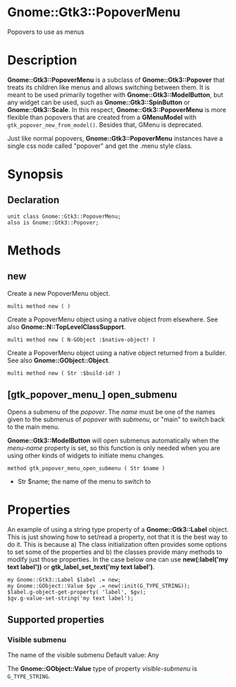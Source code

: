 Gnome::Gtk3::PopoverMenu
========================

Popovers to use as menus

Description
===========

**Gnome::Gtk3::PopoverMenu** is a subclass of **Gnome::Gtk3::Popover** that treats its children like menus and allows switching between them. It is meant to be used primarily together with **Gnome::Gtk3::ModelButton**, but any widget can be used, such as **Gnome::Gtk3::SpinButton** or **Gnome::Gtk3::Scale**. In this respect, **Gnome::Gtk3::PopoverMenu** is more flexible than popovers that are created from a **GMenuModel** with `gtk_popover_new_from_model()`. Besides that, GMenu is deprecated.

Just like normal popovers, **Gnome::Gtk3::PopoverMenu** instances have a single css node called "popover" and get the .menu style class.

Synopsis
========

Declaration
-----------

    unit class Gnome::Gtk3::PopoverMenu;
    also is Gnome::Gtk3::Popover;

Methods
=======

new
---

Create a new PopoverMenu object.

    multi method new ( )

Create a PopoverMenu object using a native object from elsewhere. See also **Gnome::N::TopLevelClassSupport**.

    multi method new ( N-GObject :$native-object! )

Create a PopoverMenu object using a native object returned from a builder. See also **Gnome::GObject::Object**.

    multi method new ( Str :$build-id! )

[gtk_popover_menu_] open_submenu
--------------------------------

Opens a submenu of the *popover*. The *name* must be one of the names given to the submenus of *popover* with *submenu*, or "main" to switch back to the main menu.

**Gnome::Gtk3::ModelButton** will open submenus automatically when the *menu-name* property is set, so this function is only needed when you are using other kinds of widgets to initiate menu changes.

    method gtk_popover_menu_open_submenu ( Str $name )

  * Str $name; the name of the menu to switch to

Properties
==========

An example of using a string type property of a **Gnome::Gtk3::Label** object. This is just showing how to set/read a property, not that it is the best way to do it. This is because a) The class initialization often provides some options to set some of the properties and b) the classes provide many methods to modify just those properties. In the case below one can use **new(:label('my text label'))** or **gtk_label_set_text('my text label')**.

    my Gnome::Gtk3::Label $label .= new;
    my Gnome::GObject::Value $gv .= new(:init(G_TYPE_STRING));
    $label.g-object-get-property( 'label', $gv);
    $gv.g-value-set-string('my text label');

Supported properties
--------------------

### Visible submenu

The name of the visible submenu Default value: Any

The **Gnome::GObject::Value** type of property *visible-submenu* is `G_TYPE_STRING`.


